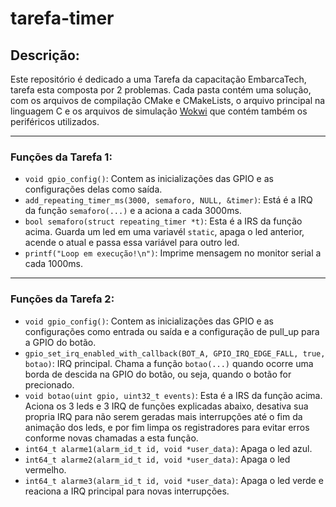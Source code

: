 # tarefa-timer
## Descrição:
  Este repositório é dedicado a uma Tarefa da capacitação EmbarcaTech, tarefa esta composta por 2 problemas.
Cada pasta contém uma solução, com os arquivos de compilação CMake e CMakeLists, o arquivo principal na
linguagem C e os arquivos de simulação [Wokwi](https://wokwi.com/) que contém também os periféricos utilizados.
***

### Funções da Tarefa 1:
  - `void gpio_config()`: Contem as inicializações das GPIO e as configurações delas como saída.
  - `add_repeating_timer_ms(3000, semaforo, NULL, &timer)`: Está é a IRQ da função `semaforo(...)` e a aciona a cada 3000ms.
  - `bool semaforo(struct repeating_timer *t)`: Esta é a IRS da função acima. Guarda um led em uma variavél `static`,
  apaga o led anterior, acende o atual e passa essa variável para outro led.
  - `printf("Loop em execução!\n")`: Imprime mensagem no monitor serial a cada 1000ms.
***

### Funções da Tarefa 2: 
  - `void gpio_config()`: Contem as inicializações das GPIO e as configurações como entrada ou saída e a configuração
  de pull_up para a GPIO do botão.
  - `gpio_set_irq_enabled_with_callback(BOT_A, GPIO_IRQ_EDGE_FALL, true, botao)`: IRQ principal. Chama a função `botao(...)`
  quando ocorre uma borda de descida na GPIO do botão, ou seja, quando o botão for precionado.
  - `void botao(uint gpio, uint32_t events)`: Esta é a IRS da função acima. Aciona os 3 leds e 3 IRQ de funções explicadas abaixo,
  desativa sua propria IRQ para não serem geradas mais interrupções até o fim da animação dos leds, e por fim limpa
  os registradores para evitar erros conforme novas chamadas a esta função. 
  - `int64_t alarme1(alarm_id_t id, void *user_data)`: Apaga o led azul.
  - `int64_t alarme2(alarm_id_t id, void *user_data)`: Apaga o led vermelho.
  - `int64_t alarme3(alarm_id_t id, void *user_data)`: Apaga o led verde e reaciona a IRQ principal para novas interrupções.
